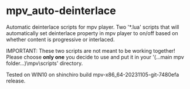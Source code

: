 # mpv_auto-deinterlace
Automatic deinterlace scripts for mpv player.
Two '*.lua' scripts that will automatically set deinterlace property in mpv player to on/off based on whether content is progressive or interlaced.

IMPORTANT: These two scripts are not meant to be working together!
Please choose **only one** you decide to use and put it in your '(...main mpv folder...)\mpv\scripts\' directory.

Tested on WIN10 on shinchiro build mpv-x86_64-20231105-git-7480efa release.

